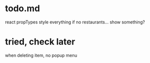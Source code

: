 # todo.md
react propTypes
style everything
if no restaurants... show something?

# tried, check later
when deleting item, no popup menu
